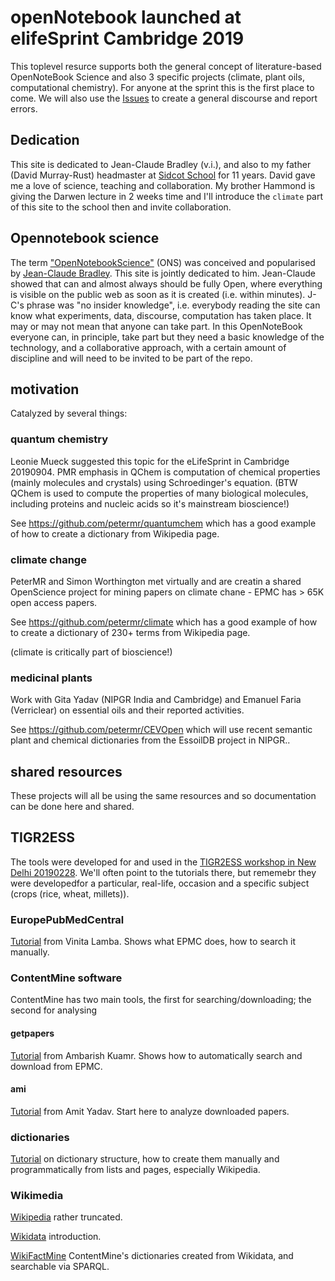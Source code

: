 # openNotebook launched at elifeSprint Cambridge 2019
This toplevel resurce supports both the general concept of literature-based OpenNoteBook Science and also 3
specific projects (climate, plant oils, computational chemistry). For anyone at the sprint this is the first place to come.
We will also use the [Issues](issues) to create a general discourse and report errors.

## Dedication
This site is dedicated to Jean-Claude Bradley (v.i.), and also to my father (David Murray-Rust) headmaster at [Sidcot School](http://en.wikipedia.org/wiki/Sidcot_school) for 11 years. David gave me a love of science, teaching and collaboration. My brother Hammond is giving the Darwen lecture in 2 weeks time and I'll introduce the `climate` part of this site to the school then and invite collaboration. 
## Opennotebook science
The term ["OpenNotebookScience"](https://en.wikipedia.org/wiki/Open-notebook_science) (ONS)  was conceived and popularised by [Jean-Claude Bradley](https://en.wikipedia.org/wiki/Jean-Claude_Bradley). This site is jointly dedicated to him. Jean-Claude showed that can and almost always should be fully Open, where everything is visible on the public web as soon as it is created (i.e. within minutes). J-C's phrase was "no insider knowledge", i.e. everybody reading the site can know what experiments, data, discourse, computation has taken place. It may or may not mean that anyone can take part.
In this OpenNoteBook everyone can, in principle, take part but they need a basic knowledge of the technology, and a collaborative approach, with a certain amount of discipline and will need to be invited to be part of the repo.

## motivation
Catalyzed by several things:

### quantum chemistry
Leonie Mueck suggested this topic for the eLifeSprint in Cambridge 20190904. PMR emphasis in QChem is computation of chemical properties
(mainly molecules and crystals) using Schroedinger's equation. 
(BTW QChem is used to compute the properties of many biological molecules, including proteins and nucleic acids so it's mainstream bioscience!)

See https://github.com/petermr/quantumchem which has a good example of how to create a dictionary from Wikipedia page.

### climate change
PeterMR and Simon Worthington met virtually and are creatin a shared OpenScience project for mining papers on climate chane - EPMC has > 65K open access papers.

See https://github.com/petermr/climate which has a good example of how to create a dictionary of 230+ terms from Wikipedia page.

(climate is critically part of bioscience!)

### medicinal plants
Work with Gita Yadav (NIPGR India and Cambridge) and Emanuel Faria (Verriclear) on essential oils and their reported activities.

See https://github.com/petermr/CEVOpen which will use recent semantic plant and chemical dictionaries from the EssoilDB project in NIPGR..

## shared resources
These projects will all be using the same resources and so documentation can be done here and shared. 

## TIGR2ESS
The tools were developed for and used in the [TIGR2ESS workshop in New Delhi 20190228](https://github.com/petermr/tigr2ess/). We'll often point to the tutorials there, but rememebr they were developedfor a particular, real-life,  occasion and a specific subject (crops (rice, wheat, millets)).

### EuropePubMedCentral
[Tutorial](https://github.com/petermr/tigr2ess/blob/master/epmcSearches/eupmc_documentation.md) from Vinita Lamba. Shows what EPMC does, how to search it manually.

### ContentMine software
ContentMine has two main tools, the first for searching/downloading; the second for analysing

#### getpapers
[Tutorial](https://github.com/petermr/tigr2ess/blob/master/getpapers/TUTORIAL.md) from Ambarish Kuamr. Shows how to automatically search and download from EPMC.

#### ami
[Tutorial](https://github.com/petermr/tigr2ess/blob/master/search/TUTORIAL.md) from Amit Yadav. Start here to analyze downloaded papers.

### dictionaries
[Tutorial](https://github.com/petermr/tigr2ess/blob/master/dictionaries/TUTORIAL.md) on dictionary structure, how to create them manually and programmatically from lists and pages, especially Wikipedia.

### Wikimedia 
[Wikipedia](https://github.com/petermr/tigr2ess/blob/master/wikimedia/Wikipedia.md) rather truncated.

[Wikidata](https://github.com/petermr/tigr2ess/blob/master/wikimedia/wikidata.md) introduction.

[WikiFactMine](https://github.com/petermr/tigr2ess/blob/master/wikimedia/WikiFactMine.md) ContentMine's dictionaries created from 
Wikidata, and searchable via SPARQL.



